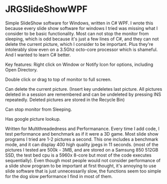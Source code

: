 # JRGSlideShowWPF
Simple SlideShow software for Windows, written in C# WPF.
I wrote this because every slide show software for windows I tried was missing what I consider to be basic functionality. 
Most can not stop the monitor from sleeping, which is odd because it's just a few lines of C#, and they can not delete the current picture, which
I consider to be important. Plus they're intolerably slow even on a 3.5Ghz octo-core processor which is shameful. And I wanted to learn C# better. 

Key features:
Right click on Window or Notify Icon for options, including Open Directory.

Double click or drag to top of monitor to full screen.

Can delete the current picture. (Insert key undeletes last picture. All pictures deleted in a session are remembered and can be undeleted by pressing INS repeatedly. 
Deleted pictures are stored in the Recycle Bin)

Can stop monitor from Sleeping.

Has google picture lookup.

Written for Multithreadedness and Performanance. Every time I add code, I test performance and benchmark as if it were a 3D game. 
Most slide show programs I tried are 1-2 pictures a second. This one includes a benchmark mode, and it can display 400 high quality jpegs in 11 seconds. 
(most of the pictures I tested are 500k - 3MB, and are stored on a Samsung 850 512GB SSD, the test bed cpu is a 5960x 8-core but most of the code executes sequentially).
Even though most people would not consider performance of a slide show program to be important at first thought, it's annoying to use slide software that is just 
unnecessarily slow, the functions seem too simple for the dog slow performance I find in most of them.
